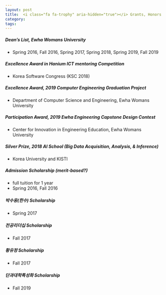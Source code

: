 ```yaml
---
layout: post
title: 	<i class="fa fa-trophy" aria-hidden="true"></i> Grants, Honors and Awards
category:
tags:
---
```

<!---
<figure class="aligncenter">
    <img src="https://snipcartweb-10f3.kxcdn.com/media/all/9570/snipcart-static-site-ecommerce-jekyll.png" />
</figure>
-->

##### Dean’s List, Ewha Womans University
* Spring 2016, Fall 2016, Spring 2017, Spring 2018, Spring 2019, Fall 2019  
<!--[Excellence Award](https://sbpark422.github.io/resource/HA01.pdf) in Hanium ICT mentoring Competition-->
##### Excellence Award in Hanium ICT mentoring Competition
* Korea Software Congress (KSC 2018)
##### Excellence Award, 2019 Computer Engineering Graduation Project
* Department of Computer Science and Engineering, Ewha Womans University
##### Participation Award, 2019 Ewha Engineering Capstone Design Contest
* Center for Innovation in Engineering Education, Ewha Womans University
##### Silver Prize, 2018 AI School (Big Data Acquisition, Analysis, & Inference)
* Korea University and KISTI
##### Admission Scholarship (merit-based?)
* full tuition for 1 year
* Spring 2016, Fall 2016
##### 박수웅(한수) Scholarship
* Spring 2017
##### 전공리더십 Scholarship
* Fall 2017
##### 황유정 Scholarship
* Fall 2017
##### 단과대학특성화 Scholarship
* Fall 2019



<!---
* **name**: Your name.
* **job_title**: Your job title.

I assume you have already downloaded and installed Ruby. Here's what you need to do next:

1. Run <code>gem install jekyll bundler</code>.
2. Copy the theme in your desired folder.
3. Enter into the folder by executing <code>cd name-of-the-folder</code>.
4. Run <code>bundle install</code>.
5. If you want to access and customize the theme, use <code>bundle exec jekyll serve</code>. This way it will be accessible on <code>http://localhost:4000</code>.
6. Upload the content of the compiled <code>_site</code> folder on your host server.
-->
